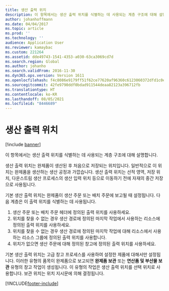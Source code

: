 ```yaml
---
title: 생산 출력 위치
description: 이 항목에서는 생산 출력 위치를 식별하는 데 사용되는 계층 구조에 대해 설명합니다.
author: johanhoffmann
ms.date: 04/04/2017
ms.topic: article
ms.prod: ''
ms.technology: ''
audience: Application User
ms.reviewer: kamaybac
ms.custom: 221264
ms.assetid: dde49743-1541-4353-a030-63ca3069cd7d
ms.search.region: Global
ms.author: johanho
ms.search.validFrom: 2016-11-30
ms.dyn365.ops.version: Version 1611
ms.openlocfilehash: f4c8086e9179ff51f62ce77620af96360c6123060372dfd1c0e06dad79998b75
ms.sourcegitcommit: 42fe9790ddf0bdad911544deaa82123a396712fb
ms.translationtype: HT
ms.contentlocale: ko-KR
ms.lasthandoff: 08/05/2021
ms.locfileid: "8446689"
---
```

# <a name="production-output-location"></a>생산 출력 위치

[!include [banner](../includes/banner.md)]

이 항목에서는 생산 출력 위치를 식별하는 데 사용되는 계층 구조에 대해 설명합니다.

생산 출력 위치는 완제품이 생산된 후 처음으로 저장되는 위치입니다. 일반적으로 이 위치는 완제품을 생산하는 생산 공정과 가깝습니다. 생산 출력 위치는 선적 영역, 저장 위치, 다운스트림 생산 프로세스의 생산 입력 위치 등으로 이동하기 전에 자재의 중간 저장으로 사용됩니다. 

기본 생산 출력 위치는 완제품이 생산 주문 또는 배치 주문에 보고될 때 설정됩니다. 다음 계층은 이 출력 위치를 식별하는 데 사용됩니다.

1. 생산 주문 또는 배치 주문 헤더에 정의된 출력 위치를 사용하세요.
2. 위치를 찾을 수 없는 경우 생산 경로에 정의된 마지막 작업에서 사용하는 리소스에 정의된 출력 위치를 사용하세요.
3. 위치를 찾을 수 없는 경우 생산 경로에 정의된 마지막 작업에 대해 리소스에서 사용하는 리소스 그룹에 정의된 출력 위치를 사용합니다.
4. 위치가 없으면 생산 주문에 대해 정의된 창고에 정의된 출력 위치를 사용하세요.

기본 생산 출력 위치는 고급 창고 프로세스를 사용하여 설정한 제품에 대해서만 설정됩니다. 이러한 유형의 품목이 완제품으로 보고되면 **완제품 보관** 또는 **연산품 및 부산물 보관** 유형의 창고 작업이 생성됩니다. 이 유형의 작업은 생산 출력 위치를 선택 위치로 사용합니다. 보관 위치는 위치 지시문에 의해 결정됩니다.


[!INCLUDE[footer-include](../../includes/footer-banner.md)]